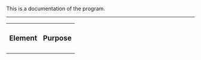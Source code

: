 This is a documentation of the program.  

<hr/>

<table>
  <tr>
    <td><h3>Element</h3></td> <td><h3>Purpose</h3></td>
  </tr>
  
  <tr>
    <td></td> <td></td>
  </tr>
</table>
